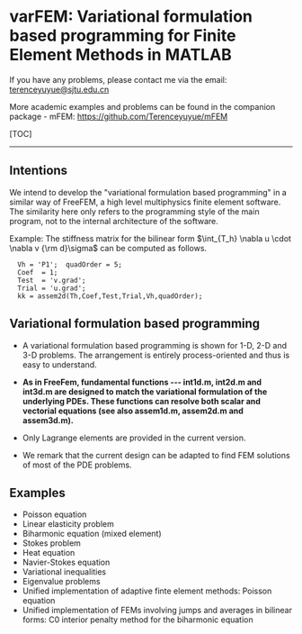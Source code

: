 # varFEM: Variational formulation based programming for Finite Element Methods in MATLAB

If you have any problems, please contact me via the email: terenceyuyue@sjtu.edu.cn

More academic examples and problems can be found in the companion package - mFEM:  https://github.com/Terenceyuyue/mFEM

[TOC]
 
 --------------

## Intentions

We intend to develop the "variational formulation based programming"  in a similar way of FreeFEM, a high level multiphysics finite element software. The similarity here only refers to the programming style of the main program, not to the internal architecture of the software.


Example: The stiffness matrix for the bilinear form  $\int_{T_h} \nabla u \cdot \nabla v {\rm d}\sigma$ can be computed as follows.

```
  Vh = 'P1';  quadOrder = 5;
  Coef  = 1;
  Test  = 'v.grad';
  Trial = 'u.grad';
  kk = assem2d(Th,Coef,Test,Trial,Vh,quadOrder);
```

## Variational formulation based programming

  - A variational formulation based programming is shown for 1-D, 2-D and 3-D problems. The arrangement is entirely process-oriented and thus is easy to understand. 
  
  - **As in FreeFem, fundamental functions --- int1d.m, int2d.m and int3d.m are designed to match the variational formulation of the underlying PDEs. These functions can resolve both scalar and vectorial equations (see also assem1d.m, assem2d.m and assem3d.m).**
  
  - Only Lagrange elements are provided in the current version. 
  
  - We remark that the current design can be adapted to find FEM solutions of most of the PDE problems.
  
## Examples

  - Poisson equation
  - Linear elasticity problem
  - Biharmonic equation (mixed element)
  - Stokes problem
  - Heat equation
  - Navier-Stokes equation
  - Variational inequalities
  - Eigenvalue problems
  - Unified implementation of adaptive finte element methods: Poisson equation
  - Unified implementation of FEMs involving jumps and averages in bilinear forms: C0 interior penalty method for the biharmonic equation
